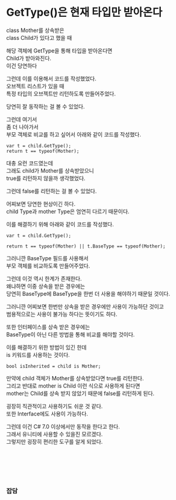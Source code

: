# GetType()은 현재 타입만 받아온다

class Mother를 상속받은  
class Child가 있다고 했을 때  

해당 객체에 GetType을 통해 타입을 받아온다면  
Child가 받아와진다.  
이건 당연하다  

그런데 이를 이용해서 코드를 작성했었다.  
오브젝트 리스트가 있을 때  
특정 타입의 오브젝트만 리턴하도록 만들어주었다.  

당연히 잘 동작하는 걸 볼 수 있었다.  

그런데 여기서  
좀 더 나아가서  
부모 객체로 비교를 하고 싶어서 아래와 같이 코드를 작성했다.  

```
var t = child.GetType();
return t == typeof(Mother);
```

대충 요런 코드였는데  
그래도 child가 Mother를 상속받았으니  
true를 리턴하지 않을까 생각했었다.  

그런데 false를 리턴하는 걸 볼 수 있었다.  

어찌보면 당연한 현상이긴 하다.  
child Type과 mother Type은 엄연히 다르기 때문이다.  

이를 해결하기 위해
아래와 같이 코드를 작성했다.  

```
var t = child.GetType();

return t == typeof(Mother) || t.BaseType == typeof(Mother);
```

그러니깐 BaseType 필드를 사용해서  
부모 객체를 비교하도록 만들어주었다.  

그런데 이것 역시 한계가 존재한다.  
왜냐하면 이중 상속을 받은 경우에는  
당연히 BaseType에 BaseType을 한번 더 사용을 해야하기 때문일 것이다.  

그러니깐 어찌보면 한번만 상속을 받은 경우에만 사용이 가능하단 것이고  
범용적으로는 사용이 불가능 하다는 뜻이기도 하다.  

또한 인터페이스를 상속 받은 경우에는  
BaseType이 아닌 다른 방법을 통해 비교를 해야할 것이다.  

이를 해결하기 위한 방법이 있긴 한데  
is 키워드를 사용하는 것이다.  

```
bool isInherited = child is Mother;
```

만약에 child 객체가 Mother를 상속받았다면 true를 리턴한다.  
그리고 반대로 mother is Child 이런 식으로 사용하게 된다면  
mother는 Child를 상속 받지 않았기 때문에 false를 리턴하게 된다.  

굉장히 직관적이고 사용하기도 쉬운 것 같다.  
또한 Interface에도 사용이 가능하다.  

그런데 이건 C# 7.0 이상에서만 동작을 한다고 한다.  
그래서 유니티에 사용할 수 있을진 모르겠다.  
그렇지만 굉장히 편리한 도구를 알게 되었다.  
</br>
</br>
</br>
</br>
</br>
### 잡담   
```

```